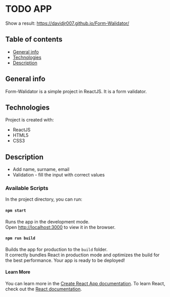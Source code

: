 # TODO APP

Show a result: https://davidjr007.github.io/Form-Walidator/

## Table of contents

- [General info](#general-info)
- [Technologies](#technologies)
- [Description](#description)

## General info

Form-Walidator is a simple project in ReactJS. It is a form validator.

## Technologies

Project is created with:

- ReactJS
- HTML5
- CSS3

## Description

- Add name, surname, email
- Validation - fill the input with correct values

### Available Scripts

In the project directory, you can run:

#### `npm start`

Runs the app in the development mode.\
Open [http://localhost:3000](http://localhost:3000) to view it in the browser.

#### `npm run build`

Builds the app for production to the `build` folder.\
It correctly bundles React in production mode and optimizes the build for the best performance.
Your app is ready to be deployed!

#### Learn More

You can learn more in the [Create React App documentation](https://facebook.github.io/create-react-app/docs/getting-started).
To learn React, check out the [React documentation](https://reactjs.org/).
